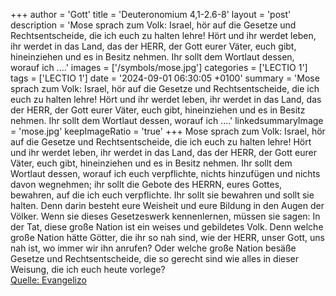+++
author = 'Gott'
title = 'Deuteronomium 4,1-2.6-8'
layout = 'post'
description = 'Mose sprach zum Volk: Israel, hör auf die Gesetze und Rechtsentscheide, die ich euch zu halten lehre! Hört und ihr werdet leben, ihr werdet in das Land, das der HERR, der Gott eurer Väter, euch gibt, hineinziehen und es in Besitz nehmen. Ihr sollt dem Wortlaut dessen, worauf ich ....'
images = ['/symbols/mose.jpg']
categories = ['LECTIO 1']
tags = ['LECTIO 1']
date = '2024-09-01 06:30:05 +0100'
summary = 'Mose sprach zum Volk: Israel, hör auf die Gesetze und Rechtsentscheide, die ich euch zu halten lehre! Hört und ihr werdet leben, ihr werdet in das Land, das der HERR, der Gott eurer Väter, euch gibt, hineinziehen und es in Besitz nehmen. Ihr sollt dem Wortlaut dessen, worauf ich ....'
linkedsummaryImage = 'mose.jpg'
keepImageRatio = 'true'
+++
Mose sprach zum Volk: Israel, hör auf die Gesetze und Rechtsentscheide, die ich euch zu halten lehre! Hört und ihr werdet leben, ihr werdet in das Land, das der HERR, der Gott eurer Väter, euch gibt, hineinziehen und es in Besitz nehmen.
Ihr sollt dem Wortlaut dessen, worauf ich euch verpflichte, nichts hinzufügen und nichts davon wegnehmen; ihr sollt die Gebote des HERRN, eures Gottes, bewahren, auf die ich euch verpflichte.<!--more-->
Ihr sollt sie bewahren und sollt sie halten. Denn darin besteht eure Weisheit und eure Bildung in den Augen der Völker. Wenn sie dieses Gesetzeswerk kennenlernen, müssen sie sagen: In der Tat, diese große Nation ist ein weises und gebildetes Volk.
Denn welche große Nation hätte Götter, die ihr so nah sind, wie der HERR, unser Gott, uns nah ist, wo immer wir ihn anrufen?
Oder welche große Nation besäße Gesetze und Rechtsentscheide, die so gerecht sind wie alles in dieser Weisung, die ich euch heute vorlege?<br> [Quelle: Evangelizo](https://evangeliumtagfuertag.org/DE/gospel)